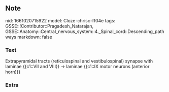 ## Note
nid: 1661020715922
model: Cloze-chrisc-ff04e
tags: GSSE::!Contributor::Pragadesh_Natarajan, GSSE::Anatomy::Central_nervous_system::4._Spinal_cord::Descending_pathways
markdown: false

### Text
Extrapyramidal tracts (reticulospinal and vestibulospinal) synapse with laminae {{c1::VII and VIII}} → laminae {{c1::IX motor neurons (anterior horn)}}

### Extra

